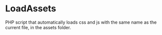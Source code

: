 # LoadAssets
PHP script that automatically loads css and js with the same name as the current file, in the assets folder.
